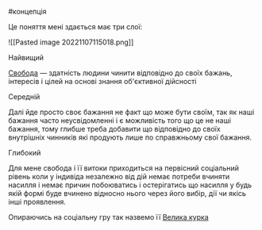 #концепція 

Це поняття мені здається має три слої: 

![[Pasted image 20221107115018.png]]

Найвищий 

[Свобода](https://uk.wikipedia.org/wiki/%D0%A1%D0%B2%D0%BE%D0%B1%D0%BE%D0%B4%D0%B0 "Свобода") — здатність людини чинити відповідно до своїх бажань, інтересів і цілей на основі знання об'єктивної дійсності

Середній

Далі йде просто своє бажання не факт що може бути своїм, так як наші бажання часто неусвідомленні і є можливість того що це не наші бажання, тому глибше треба добавити що відповідно до своїх внутрішніх чинників які продують лише по справжньому свої бажання. 

Глибокий

Для мене свобода і її витоки приходиться на первісний соціальний рівень коли у індивіда незалежно від дій немає потреби вчиняти насилля і немає причин побоюватись і остерігатись що насилля у будь якій формі буде вчинено відносно нього через його вибір, дії чи якісь інші проявлення.

Опираючись на соціальну гру так назвемо її [Велика курка](Велика_курка)